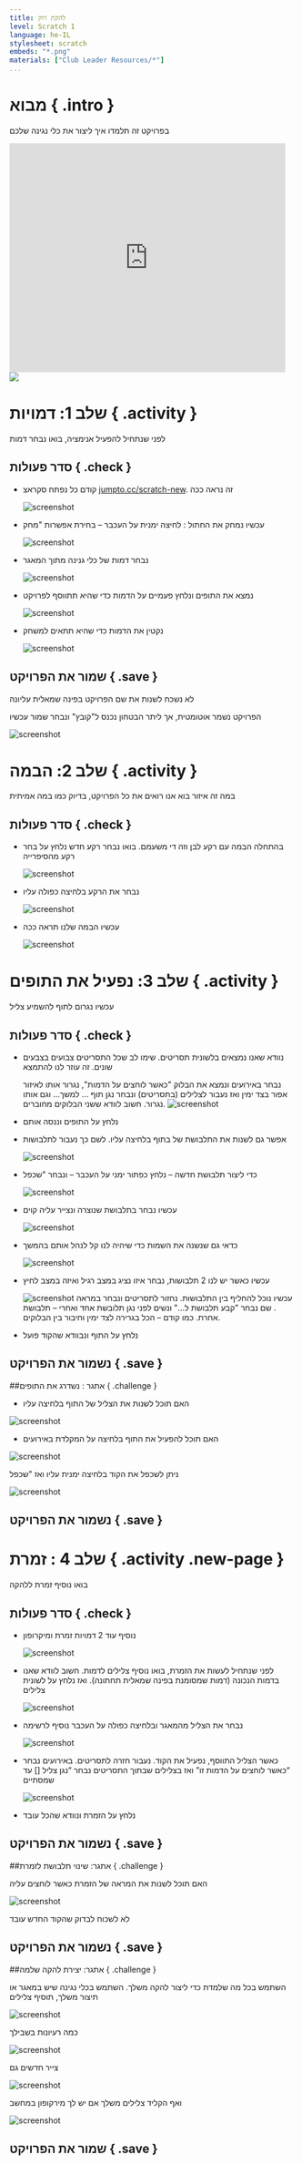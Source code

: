 ```yaml
---
title: להקת רוק
level: Scratch 1
language: he-IL
stylesheet: scratch
embeds: "*.png"
materials: ["Club Leader Resources/*"]
...
```


# מבוא { .intro }

בפרויקט זה תלמדו איך ליצור את כלי נגינה שלכם

<div class="scratch-preview">
  <iframe allowtransparency="true" width="485" height="402" src="http://scratch.mit.edu/projects/embed/26741186/?autostart=false" frameborder="0"></iframe>
  <img src="band-final.png">
</div>

# שלב 1: דמויות { .activity }

לפני שנתחיל להפעיל אנימציה, בואו נבחר דמות 

## סדר פעולות { .check }

+ קודם כל נפתח סקראצ 
<a href="http://jumpto.cc/scratch-new">jumpto.cc/scratch-new</a>. 
זה נראה ככה

	![screenshot](band-scratch.png)

+ עכשיו נמחק את החתול : לחיצה ימנית על העכבר – בחירת אפשרות "מחק

	![screenshot](band-delete.png)

+ נבחר דמות של כלי גנינה מתוך המאגר

	![screenshot](band-sprite-library.png)

+ נמצא את התופים ונלחץ פעמיים על הדמות כדי שהיא תתווסף לפרויקט

	![screenshot](band-sprite-drum.png)

+ נקטין את הדמות כדי שהיא תתאים למשחק

	![screenshot](band-shrink.png)

## שמור את הפרויקט { .save }
לא  נשכח לשנות את שם הפרויקט בפינה שמאלית עליונה

הפרויקט נשמר אוטומטית, אך ליתר הבטחון נכנס ל"קובץ" ונבחר שמור עכשיו

![screenshot](band-save.png)

# שלב 2: הבמה { .activity }

במה זה איזור בוא אנו רואים את כל הפרויקט, בדיוק כמו במה אמיתית

## סדר פעולות { .check }

+ בהתחלה הבמה עם רקע לבן וזה די משעמם. בואו נבחר רקע חדש 
נלחץ על בחר רקע מהסיפרייה


	![screenshot](band-stage-choose.png)

+ נבחר את הרקע בלחיצה כפולה עליו

	![screenshot](band-backdrop.png)

+ עכשיו הבמה שלנו תראה ככה

	![screenshot](band-stage.png)

# שלב 3: נפעיל את התופים { .activity }

עכשיו נגרום לתוף להשמיע צליל

## סדר פעולות { .check }

+ נוודא שאנו נמצאים בלשונית תסריטים. שימו לב שכל התסריטים צבועים בצבעים שונים. זה עוזר לנו להתמצא 

	נבחר באירועים ונמצא את הבלוק "כאשר לוחצים על הדמות", נגרור אותו לאיזור אפור בצד ימין ואז נעבור לצלילים (בתסריטים) ונבחר נגן תוף ... למשך... וגם אותו נגרור. חשוב לוודא ששני הבלוקים מחוברים.
	![screenshot](band-code.png)

+ נלחץ על התופים וננסה אותם

+ אפשר גם לשנות את התלבושת של בתוף בלחיצה עליו. לשם כך נעבור לתלבושות

	![screenshot](band-drum-costume.png)

+ כדי ליצור תלבושת חדשה – נלחץ כפתור ימני על העכבר – ונבחר "שכפל

	![screenshot](band-drum-duplicate.png)

+ עכשיו נבחר בתלבושת שנוצרה ונצייר עליה קוים

	![screenshot](band-drum-hit.png)

+ כדאי גם שנשנה את השמות כדי שיהיה לנו קל לנהל אותם בהמשך

	![screenshot](band-drum-name.png)

+ עכשיו כאשר יש לנו 2 תלבושות, נבחר איזו נציג במצב רגיל ואיזה במצב לחיץ

	![screenshot](band-looks.png)
עכשיו נוכל להחליף בין התלבושות. נחזור לתסריטים ונבחר במראה . שם נבחר "קבע תלבושת ל..." ונשים לפני נגן תלובשת אחד ואחרי – תלבושת אחרת. כמו קודם – הכל בגרירה לצד ימין וחיבור בין הבלוקים.

+ נלחץ על התוף ונבוודא שהקוד פועל

## נשמור את הפרויקט { .save }

##אתגר : נשדרג את התופים { .challenge }

+ האם תוכל לשנות את הצליל של התוף בלחיצה עליו

![screenshot](band-drum-sound.png)

+ האם תוכל להפעיל את התוף בלחיצה על המקלדת באירועים

![screenshot](band-drum-events.png)

ניתן לשכפל את הקוד בלחיצה ימנית עליו ואז "שכפל

![screenshot](band-duplicate-code.png)

## נשמור את הפרויקט { .save }

# שלב 4 : זמרת { .activity .new-page }

בואו נוסיף זמרת ללהקה

## סדר פעולות { .check }

+ נוסיף עוד 2 דמויות זמרת ומיקרופון

	![screenshot](band-singer-mic.png)

+ לפני שנתחיל לעשות את הזמרת, בואו נוסיף צלילים לדמות. חשוב לוודא שאנו בדמות הנכונה (דמות שמסומנת בפינה שמאלית תחתונה). ואז נלחץ על לשונית צלילים

	![screenshot](band-import-sound.png)

+ נבחר את הצליל מהמאגר ובלחיצה כפולה על העכבר נוסיף לרשימה

	![screenshot](band-choose-sound.png)

+ כאשר הצליל התווסף, נפעיל את הקוד. נעבור חזרה לתסריטים. באירועים נבחר “כאשר לוחצים על הדמות זו” ואז בצלילים שבתוך התסריטים נבחר “נגן צליל [] עד שמסתיים

	![screenshot](band-singer-code.png)

+ נלחץ על הזמרת ונוודא שהכל עובד

## נשמור את הפרויקט { .save }

##אתגר: שינוי תלבושת לזמרת { .challenge }

האם תוכל לשנות את המראה של הזמרת כאשר לוחצים עליה 

![screenshot](band-singer-final.png)

לא לשכוח לבדוק שהקוד החדש עובד

## נשמור את הפרויקט { .save }

##אתגר: יצירת להקה שלמה { .challenge }

השתמש בכל מה שלמדת כדי ליצור להקה משלך. השתמש בכלי נגינה שיש במאגר או תיצור משלך, תוסיף צלילים

![screenshot](band-ideas.png)

כמה רעיונות בשבילך

![screenshot](band-piano.png)

צייר חדשים גם

![screenshot](band-draw.png)

ואף הקליד צלילים משלך אם יש לך מירקופון במחשב

![screenshot](band-io.png)

## שמור את הפרויקט { .save }
